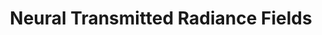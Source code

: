 ---
layout: default
title: 'Neural Transmitted Radiance Fields'
authors: <strong>Chengxuan Zhu</strong>*, <a href="https://wanrenjie.github.io/">Renjie Wan</a>*, <a href="https://ci.idm.pku.edu.cn/">Boxin Shi</a>
publication: <i>Advances in Neural Information Processing Systems</i>, 2022.
year: 2022.12
pdf: https://openreview.net/pdf?id=KglFYlTiASW
code: https://github.com/FreeButUselessSoul/TNeRF
official_link: ''
---